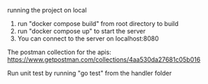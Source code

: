 running the project on local
1) run "docker compose build" from root directory to build
2) run "docker compose up" to start the server
3) You can connect to the server on localhost:8080

The postman collection for the apis: https://www.getpostman.com/collections/4aa530da27681c05b016

Run unit test by running "go test" from the handler folder